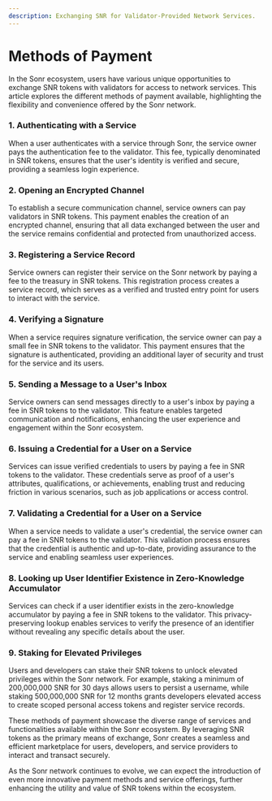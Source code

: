 ```yaml
---
description: Exchanging SNR for Validator-Provided Network Services.
---
```


# Methods of Payment

In the Sonr ecosystem, users have various unique opportunities to exchange SNR tokens with validators for access to network services. This article explores the different methods of payment available, highlighting the flexibility and convenience offered by the Sonr network.

### 1. Authenticating with a Service

When a user authenticates with a service through Sonr, the service owner pays the authentication fee to the validator. This fee, typically denominated in SNR tokens, ensures that the user's identity is verified and secure, providing a seamless login experience.

### 2. Opening an Encrypted Channel

To establish a secure communication channel, service owners can pay validators in SNR tokens. This payment enables the creation of an encrypted channel, ensuring that all data exchanged between the user and the service remains confidential and protected from unauthorized access.

### 3. Registering a Service Record

Service owners can register their service on the Sonr network by paying a fee to the treasury in SNR tokens. This registration process creates a service record, which serves as a verified and trusted entry point for users to interact with the service.

### 4. Verifying a Signature

When a service requires signature verification, the service owner can pay a small fee in SNR tokens to the validator. This payment ensures that the signature is authenticated, providing an additional layer of security and trust for the service and its users.

### 5. Sending a Message to a User's Inbox

Service owners can send messages directly to a user's inbox by paying a fee in SNR tokens to the validator. This feature enables targeted communication and notifications, enhancing the user experience and engagement within the Sonr ecosystem.

### 6. Issuing a Credential for a User on a Service

Services can issue verified credentials to users by paying a fee in SNR tokens to the validator. These credentials serve as proof of a user's attributes, qualifications, or achievements, enabling trust and reducing friction in various scenarios, such as job applications or access control.

### 7. Validating a Credential for a User on a Service

When a service needs to validate a user's credential, the service owner can pay a fee in SNR tokens to the validator. This validation process ensures that the credential is authentic and up-to-date, providing assurance to the service and enabling seamless user experiences.

### 8. Looking up User Identifier Existence in Zero-Knowledge Accumulator

Services can check if a user identifier exists in the zero-knowledge accumulator by paying a fee in SNR tokens to the validator. This privacy-preserving lookup enables services to verify the presence of an identifier without revealing any specific details about the user.

### 9. Staking for Elevated Privileges

Users and developers can stake their SNR tokens to unlock elevated privileges within the Sonr network. For example, staking a minimum of 200,000,000 SNR for 30 days allows users to persist a username, while staking 500,000,000 SNR for 12 months grants developers elevated access to create scoped personal access tokens and register service records.

These methods of payment showcase the diverse range of services and functionalities available within the Sonr ecosystem. By leveraging SNR tokens as the primary means of exchange, Sonr creates a seamless and efficient marketplace for users, developers, and service providers to interact and transact securely.

As the Sonr network continues to evolve, we can expect the introduction of even more innovative payment methods and service offerings, further enhancing the utility and value of SNR tokens within the ecosystem.
